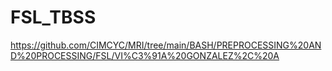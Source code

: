 # FSL_TBSS

https://github.com/CIMCYC/MRI/tree/main/BASH/PREPROCESSING%20AND%20PROCESSING/FSL/VI%C3%91A%20GONZALEZ%2C%20A
